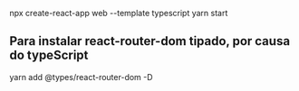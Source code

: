 npx create-react-app web --template typescript
yarn start

## Para instalar react-router-dom tipado, por causa do typeScript
yarn add @types/react-router-dom -D 